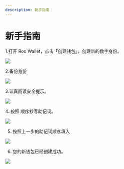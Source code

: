 ```yaml
---
description: 新手指南
---
```


# 新手指南

1.打开 Roo Wallet，点击「创建钱包」，创建新的数字身份。

  

![](../../.gitbook/assets/111.png)





2.备份身份

  

![](../../.gitbook/assets/11.jpeg)

3.认真阅读安全提示。

![](../../.gitbook/assets/22.jpeg)

4..按照 顺序抄写助记词。

![](../../.gitbook/assets/33%20%281%29.jpeg)

5. 按照上一步的助记词顺序填入   

![](../../.gitbook/assets/99.jpeg)

6. 您的新钱包已经创建成功。   

![](../../.gitbook/assets/44.jpeg)

